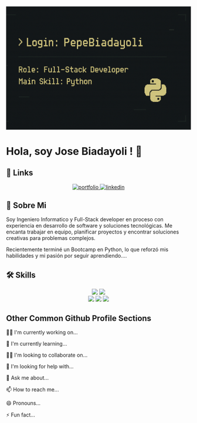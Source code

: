 
![Logo](https://github.com/PepeBiadayoli/pepebiadayoli.github.io/blob/main/public/img/banner.png)


# Hola, soy Jose Biadayoli ! 👋

## 🔗 Links
<div align="center">
  <a href="https://pepebiadayoli.github.io/">
    <img src="https://img.shields.io/badge/my_portfolio-000?style=for-the-badge&logo=ko-fi&logoColor=white" alt="portfolio" />
  </a>
  <a href="https://www.linkedin.com/in/josebiadayoli/">
    <img src="https://img.shields.io/badge/linkedin-0A66C2?style=for-the-badge&logo=linkedin&logoColor=white" alt="linkedin" />
  </a>
</div>

## 🚀 Sobre Mi
Soy Ingeniero Informatico y Full-Stack developer en proceso con experiencia en desarrollo de software y soluciones tecnológicas. Me encanta trabajar en equipo, planificar proyectos y encontrar soluciones creativas para problemas complejos.

Recientemente terminé un Bootcamp en Python, lo que reforzó mis habilidades y mi pasión por seguir aprendiendo....


## 🛠 Skills
<p align="center">
  <img src="https://img.shields.io/badge/html5%20-%23E34F26.svg?&style=for-the-badge&logo=html5&logoColor=white"/> 
  <img src="https://img.shields.io/badge/css3%20-%231572B6.svg?&style=for-the-badge&logo=css3&logoColor=white"/><br>
  <img src="https://img.shields.io/badge/Python-3670A0?style=for-the-badge&logo=python&logoColor=white"/> 
  <img src="https://img.shields.io/badge/javascript%20-%23323330.svg?&style=for-the-badge&logo=javascript&logoColor=%23F7DF1E"/> 
  <img src="https://img.shields.io/badge/git%20-%23F05033.svg?&style=for-the-badge&logo=git&logoColor=white"/>
</p>



## Other Common Github Profile Sections
👩‍💻 I'm currently working on...

🧠 I'm currently learning...

👯‍♀️ I'm looking to collaborate on...

🤔 I'm looking for help with...

💬 Ask me about...

📫 How to reach me...

😄 Pronouns...

⚡️ Fun fact...

